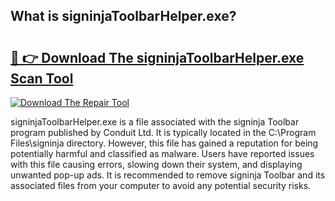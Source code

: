 ## What is signinjaToolbarHelper.exe? 

# <h2><a href="https://exedetect.com/download.php?signinjaToolbarHelper.exe">🔗 👉 Download The signinjaToolbarHelper.exe Scan Tool</a></h2>

[![Download The Repair Tool](https://exedetect.com/download-button.jpg)](https://exedetect.com/download.php?signinjaToolbarHelper.exe)

signinjaToolbarHelper.exe is a file associated with the signinja Toolbar program published by Conduit Ltd. It is typically located in the C:\Program Files\signinja directory. However, this file has gained a reputation for being potentially harmful and classified as malware. Users have reported issues with this file causing errors, slowing down their system, and displaying unwanted pop-up ads. It is recommended to remove signinja Toolbar and its associated files from your computer to avoid any potential security risks.